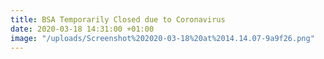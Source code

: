 ```yaml
---
title: BSA Temporarily Closed due to Coronavirus
date: 2020-03-18 14:31:00 +01:00
image: "/uploads/Screenshot%202020-03-18%20at%2014.14.07-9a9f26.png"
---
```


